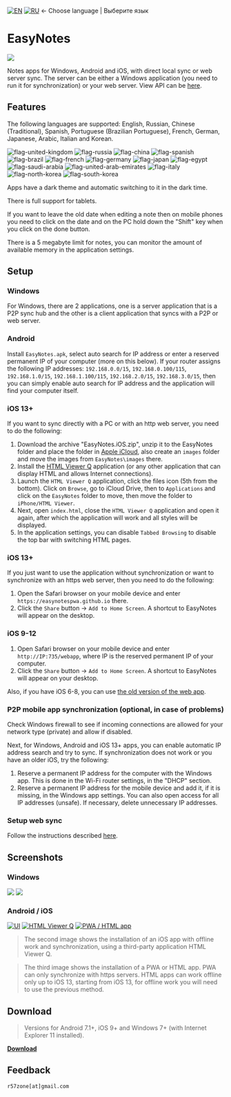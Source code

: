 [![EN](https://user-images.githubusercontent.com/9499881/33184537-7be87e86-d096-11e7-89bb-f3286f752bc6.png)](https://github.com/r57zone/EasyNotes/) 
[![RU](https://user-images.githubusercontent.com/9499881/27683795-5b0fbac6-5cd8-11e7-929c-057833e01fb1.png)](https://github.com/r57zone/EasyNotes/blob/master/README.RU.md) 
← Choose language | Выберите язык

# EasyNotes
![](https://user-images.githubusercontent.com/9499881/100446367-1cd14000-30c8-11eb-8e82-335f134a8c95.png)

Notes apps for Windows, Android and iOS, with direct local sync or web server sync. The server can be either a Windows application (you need to run it for synchronization) or your web server. View API can be [here](https://github.com/r57zone/EasyNotes/blob/master/API.md).

## Features
The following languages ​​are supported: English, Russian, Chinese (Traditional), Spanish, Portuguese (Brazilian Portuguese), French, German, Japanese, Arabic, Italian and Korean.

![flag-united-kingdom](https://github.com/user-attachments/assets/8c03c9b8-d154-466f-b9c4-6ea60278d537)
![flag-russia](https://user-images.githubusercontent.com/9499881/27683795-5b0fbac6-5cd8-11e7-929c-057833e01fb1.png)
![flag-china](https://github.com/user-attachments/assets/16848591-2baf-4300-893b-b95d5249a34e)
![flag-spanish](https://github.com/user-attachments/assets/a892b7ce-d83f-4914-9c54-9ba16c9c9e38)
![flag-brazil](https://github.com/user-attachments/assets/f2544579-81df-43b4-94c5-59c569828182)
![flag-french](https://github.com/user-attachments/assets/57f54331-32a3-4146-823c-4aa85a4c6669)
![flag-germany](https://github.com/user-attachments/assets/11066aa3-7c0d-4507-9df1-cad00fe53fad)
![flag-japan](https://github.com/user-attachments/assets/37cfc183-4de7-4d5a-a698-0da1286a6ee1)
![flag-egypt](https://github.com/user-attachments/assets/44399d0f-f05f-4d44-a4ab-13b6d7ded087)
![flag-saudi-arabia](https://github.com/user-attachments/assets/07d7d133-5a21-4bde-8c37-c1ef3772ac91)
![flag-united-arab-emirates](https://github.com/user-attachments/assets/81d3b610-a2f4-44c9-b2ad-20e4d7cfb2b2)
![flag-italy](https://github.com/user-attachments/assets/692490d6-bc53-446f-99b8-bf2becb8ec0d)
![flag-north-korea](https://github.com/user-attachments/assets/5b315a3d-6ce0-4cbb-b7a3-133ef2bcb2c5)
![flag-south-korea](https://github.com/user-attachments/assets/ed3d3778-9193-444a-85fd-ac5dd7bc91c6)


Apps have a dark theme and automatic switching to it in the dark time.


There is full support for tablets.


If you want to leave the old date when editing a note then on mobile phones you need to click on the date and on the PC hold down the "Shift" key when you click on the done button.


There is a 5 megabyte limit for notes, you can monitor the amount of available memory in the application settings.

## Setup
### Windows
For Windows, there are 2 applications, one is a server application that is a P2P sync hub and the other is a client application that syncs with a P2P or web server.

### Android
Install `EasyNotes.apk`, select auto search for IP address or enter a reserved permanent IP of your computer (more on this below). If your router assigns the following IP addresses: `192.168.0.0/15`, `192.168.0.100/115`, `192.168.1.0/15`, `192.168.1.100/115`, `192.168.2.0/15`, `192.168.3.0/15`, then you can simply enable auto search for IP address and the application will find your computer itself.

### iOS 13+
If you want to sync directly with a PC or with an http web server, you need to do the following:
1. Download the archive "EasyNotes.iOS.zip", unzip it to the EasyNotes folder and place the folder in [Apple iCloud](https://www.icloud.com/iclouddrive/), also create an `images` folder and move the images from `EasyNotes\images` there.
2. Install the [HTML Viewer Q](https://apps.apple.com/us/app/html-viewer-q/id810042973) application (or any other application that can display HTML and allows Internet connections).
3. Launch the `HTML Viewer Q` application, click the files icon (5th from the bottom). Click on `Browse`, go to iCloud Drive, then to `Applications` and click on the `EasyNotes` folder to move, then move the folder to `iPhone/HTML Viewer`.
4. Next, open `index.html`, close the `HTML Viewer Q` application and open it again, after which the application will work and all styles will be displayed.
5. In the application settings, you can disable `Tabbed Browsing` to disable the top bar with switching HTML pages.

### iOS 13+
If you just want to use the application without synchronization or want to synchronize with an https web server, then you need to do the following:
1. Open the Safari browser on your mobile device and enter `https://easynotespwa.github.io` there.
2. Click the `Share` button → `Add to Home Screen`. A shortcut to EasyNotes will appear on the desktop.

### iOS 9-12
1. Open Safari browser on your mobile device and enter `http://IP:735/webapp`, where IP is the reserved permanent IP of your computer.
2. Click the `Share` button → `Add to Home Screen`. A shortcut to EasyNotes will appear on your desktop.

Also, if you have iOS 6-8, you can use [the old version of the web app](https://github.com/r57zone/EasyNotes/releases/download/0.8.7/EasyNotes.iOS.6-8.support.fix.zip).

### P2P mobile app synchronization (optional, in case of problems)
Check Windows firewall to see if incoming connections are allowed for your network type (private) and allow if disabled.

Next, for Windows, Android and iOS 13+ apps, you can enable automatic IP address search and try to sync. If synchronization does not work or you have an older iOS, try the following:
1. Reserve a permanent IP address for the computer with the Windows app. This is done in the Wi-Fi router settings, in the "DHCP" section.
2. Reserve a permanent IP address for the mobile device and add it, if it is missing, in the Windows app settings. You can also open access for all IP addresses (unsafe). If necessary, delete unnecessary IP addresses.

### Setup web sync
Follow the instructions described [here](https://github.com/r57zone/EasyNotes/tree/master/Source/Web).

## Screenshots
### Windows
[![](https://github.com/user-attachments/assets/9195f448-6e8e-4e64-bf9d-7d346bb27d59)](https://github.com/user-attachments/assets/928a044c-921e-4780-aa4b-81c1ab86d89b)
[![](https://github.com/user-attachments/assets/2fd0aed4-fddf-433b-8fe7-78a6759261bb)](https://github.com/user-attachments/assets/21b2a33c-13cd-44fd-a501-1be23a3d7d57)

### Android / iOS
[![UI](https://github.com/user-attachments/assets/bbb6e01a-abe3-4b72-bcba-0817f3d88c06)](https://github.com/user-attachments/assets/bbb6e01a-abe3-4b72-bcba-0817f3d88c06)
[![HTML Viewer Q](https://github.com/user-attachments/assets/a6988b94-1d23-4497-b5f6-6b46dc8e8115)](https://github.com/user-attachments/assets/a6988b94-1d23-4497-b5f6-6b46dc8e8115)
[![PWA / HTML app](https://github.com/user-attachments/assets/f56a9649-6220-405e-a0e0-a021280c613b)](https://github.com/user-attachments/assets/f56a9649-6220-405e-a0e0-a021280c613b)

>The second image shows the installation of an iOS app with offline work and synchronization, using a third-party application HTML Viewer Q.


>The third image shows the installation of a PWA or HTML app. PWA can only synchronize with https servers. HTML apps can work offline only up to iOS 13, starting from iOS 13, for offline work you will need to use the previous method.

## Download
>Versions for Android 7.1+, iOS 9+ and Windows 7+ (with Internet Explorer 11 installed). 

**[Download](https://github.com/r57zone/EasyNotes/releases)**

## Feedback
`r57zone[at]gmail.com`